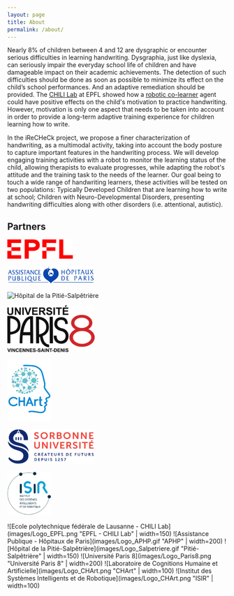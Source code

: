 ```yaml
---
layout: page
title: About
permalink: /about/
---
```


Nearly 8% of children between 4 and 12 are dysgraphic or encounter serious difficulties in learning handwriting. Dysgraphia, just like dyslexia, can seriously impair the everyday school life of children and have damageable impact on their academic achievements. The detection of such difficulties should be done as soon as possible to minimize its effect on the child’s school performances. And an adaptive remediation should be provided. The [CHILI Lab](http://chili.epfl.ch) at EPFL showed how a [robotic co-learner](http://chili.epfl.ch/cowriter) agent could have positive effects on the child's motivation to practice handwriting. However, motivation is only one aspect that needs to be taken into account in order to provide a long-term adaptive training experience for children learning how to write.

In the iReCHeCk project, we propose a finer characterization of handwriting, as a multimodal activity, taking into account the body posture to capture important features in the handwriting process. We will develop engaging training activities with a robot to monitor the learning status of the child, allowing therapists to evaluate progresses, while adapting the robot's attitude and the training task to the needs of the learner. Our goal being to touch a wide range of handwriting learners, these activities will be tested on two populations: Typically Developed Children that are learning how to write at school; Children with Neuro-Developmental Disorders, presenting handwriting difficulties along with other disorders (i.e. attentional, autistic).

## Partners
<p><img alt="Ecole polytechnique fédérale de Lausanne - CHILI Lab" title="EPFL - CHILI Lab" src="images/Logo_EPFL.png" width=150 /></p>
<p><img alt="Assistance Publique - Hôpitaux de Paris" title="APHP" src="images/Logo_APHP.gif" width=200 /></p>
<p><img alt="Hôpital de la Pitié-Salpêtrière" title="Pitié-Salpêtrière" src="images/Logo_Salpetriere.gif" width=150 /></p>
<p><img alt="Université Paris 8" title="Université Paris 8" src="images/Logo_Paris8.png" width=200 /></p>
<p><img alt="Laboratoire de Cognitions Humaine et Artificielle" title="CHArt" src="images/Logo_CHArt.png" width=100 /></p>
<p><img alt="Sorbonne Université" title="Sorbonne Université" src="images/Logo_Sorbonne.png" width=200 /></p>
<p><img alt="Institut des Systèmes Intelligents et de Robotique" title="ISIR" src="images/Logo_ISIR.png" width=100 /></p>


![Ecole polytechnique fédérale de Lausanne - CHILI Lab](images/Logo_EPFL.png "EPFL - CHILI Lab" | width=150)
![Assistance Publique - Hôpitaux de Paris](images/Logo_APHP.gif "APHP" | width=200)
![Hôpital de la Pitié-Salpêtrière](images/Logo_Salpetriere.gif "Pitié-Salpêtrière" | width=150)
![Université Paris 8](images/Logo_Paris8.png "Université Paris 8" | width=200)
![Laboratoire de Cognitions Humaine et Artificielle](images/Logo_CHArt.png "CHArt" | width=100)
![Institut des Systèmes Intelligents et de Robotique](images/Logo_CHArt.png "ISIR" | width=100)



